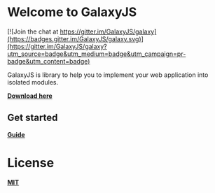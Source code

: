 # Welcome to GalaxyJS

[![Join the chat at https://gitter.im/GalaxyJS/galaxy](https://badges.gitter.im/GalaxyJS/galaxy.svg)](https://gitter.im/GalaxyJS/galaxy?utm_source=badge&utm_medium=badge&utm_campaign=pr-badge&utm_content=badge)

GalaxyJS is library to help you to implement your web application into isolated modules.

**[Download here](https://github.com/GalaxyJS/galaxy/releases/tag/v3.0.0)**

## Get started

**[Guide](http://galaxyjs.github.io/#!/guide)**

# License 
**[MIT](https://opensource.org/licenses/MIT)**

